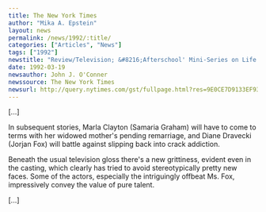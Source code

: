 ```yaml
---
title: The New York Times
author: "Mika A. Epstein"
layout: news
permalink: /news/1992/:title/
categories: ["Articles", "News"]
tags: ["1992"]
newstitle: "Review/Television; &#8216;Afterschool' Mini-Series on Life at the Mall"  
date: 1992-03-19  
newsauthor: John J. O'Conner  
newssource: The New York Times  
newsurl: http://query.nytimes.com/gst/fullpage.html?res=9E0CE7D9133EF93AA25750C0A964958260&sec=&spon=&scp=1&sq=Diane%20Dravecki&st=cse  
---
```


[...]

In subsequent stories, Marla Clayton (Samaria Graham) will have to come to terms with her widowed mother's pending remarriage, and Diane Dravecki (Jorjan Fox) will battle against slipping back into crack addiction.

Beneath the usual television gloss there's a new grittiness, evident even in the casting, which clearly has tried to avoid stereotypically pretty new faces. Some of the actors, especially the intriguingly offbeat Ms. Fox, impressively convey the value of pure talent.

[...]

